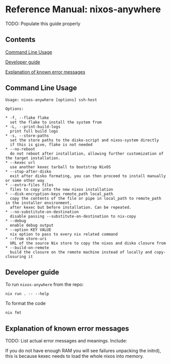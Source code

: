 # Reference Manual: nixos-anywhere

TODO: Populate this guide properly

## Contents

[Command Line Usage](#command-line-usage)

[Developer guide](#developer-guide)

[Explanation of known error messages](#explanation-of-known-error-messages)

## Command Line Usage

<!-- `$ bash ./src/nixos-anywhere.sh --help` -->

```
Usage: nixos-anywhere [options] ssh-host

Options:

* -f, --flake flake
  set the flake to install the system from
* -L, --print-build-logs
  print full build logs
* -s, --store-paths
  set the store paths to the disko-script and nixos-system directly
  if this is give, flake is not needed
* --no-reboot
  do not reboot after installation, allowing further customization of the target installation.
* --kexec url
  use another kexec tarball to bootstrap NixOS
* --stop-after-disko
  exit after disko formating, you can then proceed to install manually or some other way
* --extra-files files
  files to copy into the new nixos installation
* --disk-encryption-keys remote_path local_path
  copy the contents of the file or pipe in local_path to remote_path in the installer environment,
  after kexec but before installation. Can be repeated.
* --no-substitute-on-destination
  disable passing --substitute-on-destination to nix-copy
* --debug
  enable debug output
* --option KEY VALUE
  nix option to pass to every nix related command
* --from store-uri
  URL of the source Nix store to copy the nixos and disko closure from
* --build-on-remote
  build the closure on the remote machine instead of locally and copy-closuring it
```

## Developer guide

To run `nixos-anywhere` from the repo:

```shell
nix run . -- --help
```

To format the code

```shell
nix fmt
```

## Explanation of known error messages

TODO: List actual error messages and meanings. Include:

If you do not have enough RAM you will see failures unpacking the initrd), this is because kexec needs to load the whole nixos into memory.

